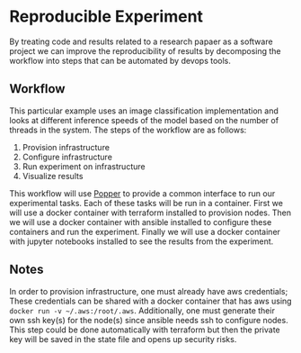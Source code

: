 # Reproducible Experiment
By treating code and results related to a research papaer as a software project we can improve the reproducibility of results by decomposing the workflow into steps that can be automated by devops tools.

## Workflow
This particular example uses an image classification implementation and looks at different inference speeds of the model based on the number of threads in the system.
The steps of the workflow are as follows:
1. Provision infrastructure
2. Configure infrastructure
3. Run experiment on infrastructure
4. Visualize results

This workflow will use [Popper](https://github.com/getpopper/popper) to provide a common interface to run our experimental tasks. Each of these tasks will be run in a container. First we will use a docker container with terraform installed to provision nodes. Then we will use a docker container with ansible installed to configure these containers and run the experiment. Finally we will use a docker container with jupyter notebooks installed to see the results from the experiment.

## Notes
In order to provision infrastructure, one must already have aws credentials; These credentials can be shared with a docker container that has aws using `docker run -v ~/.aws:/root/.aws`.
Additionally, one must generate their own ssh key(s) for the node(s) since ansible needs ssh to configure nodes. This step could be done automatically with terraform but then the private key will be saved in the state file and opens up security risks.

